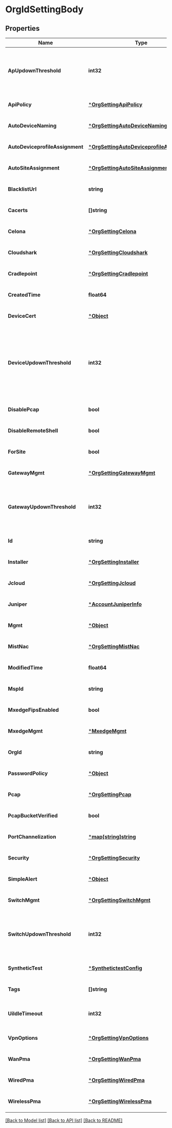# OrgIdSettingBody

## Properties
Name | Type | Description | Notes
------------ | ------------- | ------------- | -------------
**ApUpdownThreshold** | **int32** | enable threshold-based device down delivery for AP devices only. When configured it takes effect for AP devices and &#x60;device_updown_threshold&#x60; is ignored. | [optional] [default to 0]
**ApiPolicy** | [***OrgSettingApiPolicy**](org_setting_api_policy.md) |  | [optional] [default to null]
**AutoDeviceNaming** | [***OrgSettingAutoDeviceNaming**](org_setting_auto_device_naming.md) |  | [optional] [default to null]
**AutoDeviceprofileAssignment** | [***OrgSettingAutoDeviceprofileAssignment**](org_setting_auto_deviceprofile_assignment.md) |  | [optional] [default to null]
**AutoSiteAssignment** | [***OrgSettingAutoSiteAssignment**](org_setting_auto_site_assignment.md) |  | [optional] [default to null]
**BlacklistUrl** | **string** |  | [optional] [default to null]
**Cacerts** | **[]string** | list of PEM-encoded ca certs | [optional] [default to null]
**Celona** | [***OrgSettingCelona**](org_setting_celona.md) |  | [optional] [default to null]
**Cloudshark** | [***OrgSettingCloudshark**](org_setting_cloudshark.md) |  | [optional] [default to null]
**Cradlepoint** | [***OrgSettingCradlepoint**](org_setting_cradlepoint.md) |  | [optional] [default to null]
**CreatedTime** | **float64** |  | [optional] [default to null]
**DeviceCert** | [***Object**](.md) |  | [optional] [default to null]
**DeviceUpdownThreshold** | **int32** | enable threshold-based device down delivery via   * device-updowns webhooks topic,    * Mist Alert Framework; e.g. send AP/SW/GW down event only if AP/SW/GW Up is not seen within the threshold in minutes; 0 - 240, default is 0 (trigger immediate) | [optional] [default to 0]
**DisablePcap** | **bool** | whether to disallow Mist to analyze pcap files (this is required for marvis pcap) | [optional] [default to false]
**DisableRemoteShell** | **bool** | whether to disable remote shell access for an entire org | [optional] [default to false]
**ForSite** | **bool** |  | [optional] [default to null]
**GatewayMgmt** | [***OrgSettingGatewayMgmt**](org_setting_gateway_mgmt.md) |  | [optional] [default to null]
**GatewayUpdownThreshold** | **int32** | enable threshold-based device down delivery for Gateway devices only. When configured it takes effect for GW devices and &#x60;device_updown_threshold&#x60; is ignored. | [optional] [default to 0]
**Id** | **string** |  | [optional] [default to null]
**Installer** | [***OrgSettingInstaller**](org_setting_installer.md) |  | [optional] [default to null]
**Jcloud** | [***OrgSettingJcloud**](org_setting_jcloud.md) |  | [optional] [default to null]
**Juniper** | [***AccountJuniperInfo**](account_juniper_info.md) |  | [optional] [default to null]
**Mgmt** | [***Object**](.md) |  | [optional] [default to null]
**MistNac** | [***OrgSettingMistNac**](org_setting_mist_nac.md) |  | [optional] [default to null]
**ModifiedTime** | **float64** |  | [optional] [default to null]
**MspId** | **string** |  | [optional] [default to null]
**MxedgeFipsEnabled** | **bool** |  | [optional] [default to false]
**MxedgeMgmt** | [***MxedgeMgmt**](mxedge_mgmt.md) |  | [optional] [default to null]
**OrgId** | **string** |  | [optional] [default to null]
**PasswordPolicy** | [***Object**](.md) |  | [optional] [default to null]
**Pcap** | [***OrgSettingPcap**](org_setting_pcap.md) |  | [optional] [default to null]
**PcapBucketVerified** | **bool** |  | [optional] [default to null]
**PortChannelization** | [***map[string]string**](map.md) |  | [optional] [default to null]
**Security** | [***OrgSettingSecurity**](org_setting_security.md) |  | [optional] [default to null]
**SimpleAlert** | [***Object**](.md) |  | [optional] [default to null]
**SwitchMgmt** | [***OrgSettingSwitchMgmt**](org_setting_switch_mgmt.md) |  | [optional] [default to null]
**SwitchUpdownThreshold** | **int32** | enable threshold-based device down delivery for Switch devices only. When configured it takes effect for SW devices and &#x60;device_updown_threshold&#x60; is ignored. | [optional] [default to 0]
**SyntheticTest** | [***SynthetictestConfig**](synthetictest_config.md) |  | [optional] [default to null]
**Tags** | **[]string** | list of tags | [optional] [default to null]
**UiIdleTimeout** | **int32** | automatically logout the user when UI session is inactive. &#x60;0&#x60; means disabled | [optional] [default to 0]
**VpnOptions** | [***OrgSettingVpnOptions**](org_setting_vpn_options.md) |  | [optional] [default to null]
**WanPma** | [***OrgSettingWanPma**](org_setting_wan_pma.md) |  | [optional] [default to null]
**WiredPma** | [***OrgSettingWiredPma**](org_setting_wired_pma.md) |  | [optional] [default to null]
**WirelessPma** | [***OrgSettingWirelessPma**](org_setting_wireless_pma.md) |  | [optional] [default to null]

[[Back to Model list]](../README.md#documentation-for-models) [[Back to API list]](../README.md#documentation-for-api-endpoints) [[Back to README]](../README.md)

